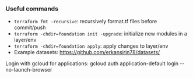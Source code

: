 ### Useful commands
* `terraform fmt -recursive`: recursively format.tf files before commit/push
* `terraform -chdir=foundation init -upgrade`: initialize new modules in a layer/env
* `terraform -chdir=foundation apply`: apply changes to layer/env
* Example datasets: https://github.com/erkansirin78/datasets/

Login with gcloud for applications:
gcloud auth application-default login --no-launch-browser